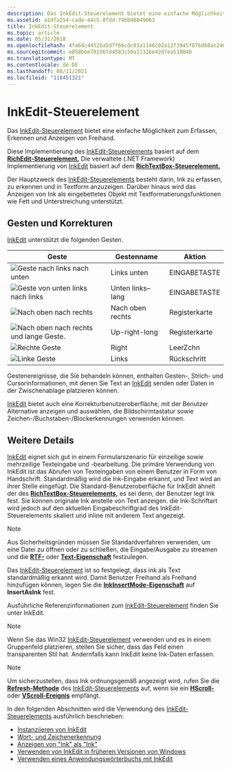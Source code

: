 ```yaml
---
description: Das InkEdit-Steuerelement bietet eine einfache Möglichkeit zum Erfassen, Erkennen und Anzeigen von Freihand.
ms.assetid: a1dfa254-cade-44c5-8fdd-74bb40849063
title: InkEdit-Steuerelement
ms.topic: article
ms.date: 05/31/2018
ms.openlocfilehash: 4fa64c4452ba5d7f66cdc03a1148c02a12f3945f876d68ac240ff4473e8d50bd
ms.sourcegitcommit: e858bbe701567d4583c50a11326e42d7ea51804b
ms.translationtype: MT
ms.contentlocale: de-DE
ms.lasthandoff: 08/11/2021
ms.locfileid: "118451321"
---
```

# <a name="inkedit-control"></a>InkEdit-Steuerelement

Das [InkEdit-Steuerelement](inkedit-control-reference.md) bietet eine einfache Möglichkeit zum Erfassen, Erkennen und Anzeigen von Freihand.

Diese Implementierung des [InkEdit-Steuerelements](inkedit-control-reference.md) basiert auf dem [**RichEdit-Steuerelement.**](/windows/desktop/api/richole/nn-richole-iricheditole) Die verwaltete (.NET Framework) Implementierung von [InkEdit](/previous-versions/ms835842(v=msdn.10)) basiert auf dem [**RichTextBox-Steuerelement.**](/previous-versions/windows/)

Der Hauptzweck des [InkEdit-Steuerelements](inkedit-control-reference.md) besteht darin, Ink zu erfassen, zu erkennen und in Textform anzuzeigen. Darüber hinaus wird das Anzeigen von Ink als eingebettetes Objekt mit Textformatierungsfunktionen wie Fett und Unterstreichung unterstützt.

## <a name="gestures-and-correction"></a>Gesten und Korrekturen

[InkEdit](inkedit-control-reference.md) unterstützt die folgenden Gesten.



| Geste                                                                    | Gestenname              | Aktion               |
|----------------------------------------------------------------------------|---------------------------|----------------------|
| ![Geste nach links nach unten](images/d8b00c0a-f450-4f71-980f-3bca1b558e4c.gif)      | Links unten<br/>      | EINGABETASTE<br/>     |
| ![Geste von unten links nach links](images/b8cb23b5-b947-477d-922f-2ffb42756804.gif) | Unten links–lang<br/> | EINGABETASTE<br/>     |
| ![Nach oben nach rechts](images/02c34d24-c2d7-404f-b99a-742ba6de7f0c.gif)       | Nach oben rechts<br/>       | Registerkarte<br/>       |
| ![Nach oben nach rechts und lange Geste.](images/5e3522d3-2920-4a86-86ae-f29b01d93993.gif) | Up-right-long<br/>  | Registerkarte<br/>       |
| ![Rechte Geste](images/864cf4e1-2619-49cf-ac96-72994232e465.jpg)          | Right<br/>          | LeerZchn<br/>     |
| ![Linke Geste](images/ce60cc20-1769-428d-80de-7f47c86021fb.jpg)           | Links<br/>           | Rückschritt<br/> |



 

Gestenereignisse, die Sie behandeln können, enthalten Gesten-, Strich- und Cursorinformationen, mit denen Sie Text an [InkEdit](inkedit-control-reference.md) senden oder Daten in der Zwischenablage platzieren können.

[InkEdit](inkedit-control-reference.md) bietet auch eine Korrekturbenutzeroberfläche, mit der Benutzer Alternative anzeigen und auswählen, die Bildschirmtastatur sowie Zeichen-/Buchstaben-/Blockerkennungen verwenden können.

## <a name="other-details"></a>Weitere Details

[InkEdit](inkedit-control-reference.md) eignet sich gut in einem Formularszenario für einzeilige sowie mehrzeilige Texteingabe und -bearbeitung. Die primäre Verwendung von InkEdit ist das Abrufen von Texteingaben von einem Benutzer in Form von Handschrift. Standardmäßig wird die Ink-Eingabe erkannt, und Text wird an ihrer Stelle eingefügt. Die Standard-Benutzeroberfläche für InkEdit ähnelt der des [**RichTextBox-Steuerelements,**](/previous-versions/windows/) es sei denn, der Benutzer legt Ink fest. Sie können originale Ink anstelle von Text anzeigen. die Ink-Schriftart wird jedoch auf den aktuellen Eingabeschriftgrad des InkEdit-Steuerelements skaliert und inline mit anderem Text angezeigt.

> [!Note]  
> Aus Sicherheitsgründen müssen Sie Standardverfahren verwenden, um eine Datei zu öffnen oder zu schließen, die Eingabe/Ausgabe zu streamen und die [**RTF-**](/windows/desktop/api/inked/nf-inked-iinkedit-get_selrtf) oder [**Text-Eigenschaft**](/windows/desktop/api/inked/nf-inked-iinkedit-get_seltext) festzulegen.

 

Das [InkEdit-Steuerelement](inkedit-control-reference.md) ist so festgelegt, dass ink als Text standardmäßig erkannt wird. Damit Benutzer Freihand als Freihand hinzufügen können, legen Sie die [**InkInsertMode-Eigenschaft**](/windows/desktop/api/inked/nf-inked-iinkedit-get_inkinsertmode) auf **InsertAsInk** fest.

Ausführliche Referenzinformationen zum [InkEdit-Steuerelement](inkedit-control-reference.md) finden Sie unter InkEdit.

> [!Note]  
> Wenn Sie das Win32 [InkEdit-Steuerelement](inkedit-control-reference.md) verwenden und es in einem Gruppenfeld platzieren, stellen Sie sicher, dass das Feld einen transparenten Stil hat. Andernfalls kann InkEdit keine Ink-Daten erfassen.

 

> [!Note]  
> Um sicherzustellen, dass Ink ordnungsgemäß angezeigt wird, rufen Sie die [**Refresh-Methode**](/windows/desktop/api/inked/nf-inked-iinkedit-refresh) des [InkEdit-Steuerelements](inkedit-control-reference.md) auf, wenn sie ein [**HScroll-**](/dotnet/api/system.windows.forms.richtextbox.hscroll?view=netcore-3.1) oder [**VScroll-Ereignis**](/dotnet/api/system.windows.forms.richtextbox.vscroll?view=netcore-3.1) empfängt.

 

In den folgenden Abschnitten wird die Verwendung des [InkEdit-Steuerelements](inkedit-control-reference.md) ausführlich beschrieben:

-   [Instanziieren von InkEdit](instantiating-inkedit.md)
-   [Wort- und Zeichenerkennung](word-vs--character-recognition.md)
-   [Anzeigen von "Ink" als "Ink"](displaying-ink-as-ink.md)
-   [Verwenden von InkEdit in früheren Versionen von Windows](using-inkedit-on-earlier-versions-of-windows.md)
-   [Verwenden eines Anwendungswörterbuchs mit InkEdit](using-an-application-dictionary-with-inkedit.md)

 

